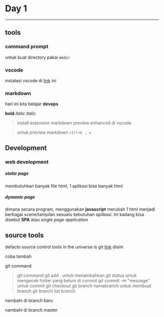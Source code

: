 # Day 1

---

## tools

### command prompt

untuk buat directory pakai `mkdir`

### vscode

instalasi vscode di [link](https://code.visualstudio.com/download) ini

### markdown

hari ini kita belajar **devops**

**bold**
_italic_ _italic_

> install extension markdown preview enhanced di vscode

> untuk preview markdown `ctrl+k , v`

## Development

### web development

##### static page

membutuhkan banyak file html, 1 aplikasi bisa banyak html

##### dynamic page

dimana secara program, menggunakan **javascript** merubah 1 html menjadi berbagai scene/tampilan sesuatu kebutuhan _aplikasi_. Ini kadang bisa disebut **SPA** atau _single page application_

## source tools

defacto source control tools in the universe is git
[link](https://git-scm.com/downloads) disini

coba tambah

git command

> git command
> git add . untuk menambahkan
> git status untuk mengecek folder yang belum di commit
> git commit -m "message" untuk commit
> git checkout
> git branch namabranch untuk membuat branch
> git branch list branch

nambahi di branch baru

nambahi di branch master
